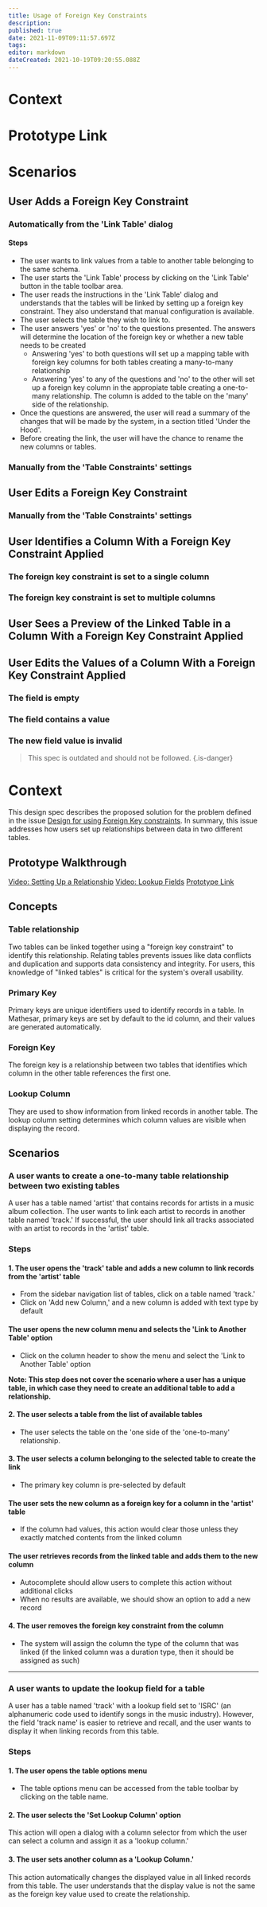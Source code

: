 ```yaml
---
title: Usage of Foreign Key Constraints
description: 
published: true
date: 2021-11-09T09:11:57.697Z
tags: 
editor: markdown
dateCreated: 2021-10-19T09:20:55.088Z
---
```


# Context

# Prototype Link


# Scenarios
## User Adds a Foreign Key Constraint
### Automatically from the 'Link Table' dialog

#### Steps
- The user wants to link values from a table to another table belonging to the same schema.
- The user starts the 'Link Table' process by clicking on the 'Link Table' button in the table toolbar area.
- The user reads the instructions in the 'Link Table' dialog and understands that the tables will be linked by setting up a foreign key constraint. They also understand that manual configuration is available. 
- The user selects the table they wish to link to.
- The user answers 'yes' or 'no' to the questions presented. The answers will determine the location of the foreign key or whether a new table needs to be created
	- Answering 'yes' to both questions will set up a mapping table with foreign key columns for both tables creating a many-to-many relationship
  - Answering 'yes' to any of the questions and 'no' to the other will set up a foreign key column in the appropiate table creating a one-to-many relationship. The column is added to the table on the 'many' side of the relationship.
- Once the questions are answered, the user will read a summary of the changes that will be made by the system, in a section titled 'Under the Hood'.
- Before creating the link, the user will have the chance to rename the new columns or tables.

### Manually from the 'Table Constraints' settings

## User Edits a Foreign Key Constraint
### Manually from the 'Table Constraints' settings

## User Identifies a Column With a Foreign Key Constraint Applied
### The foreign key constraint is set to a single column
### The foreign key constraint is set to multiple columns

## User Sees a Preview of the Linked Table in a Column With a Foreign Key Constraint Applied

## User Edits the Values of a Column With a Foreign Key Constraint Applied
### The field is empty
### The field contains a value
### The new field value is invalid


> This spec is outdated and should not be followed.
{.is-danger}

# Context
This design spec describes the proposed solution for the problem defined in the issue [Design for using Foreign Key constraints](https://github.com/centerofci/mathesar/issues/243). 
In summary, this issue addresses how users set up relationships between data in two different tables.

## Prototype Walkthrough
[Video: Setting Up a Relationship](https://www.loom.com/share/146b0aa3adbb41009ce1a49caeb936ab)
[Video: Lookup Fields](https://www.loom.com/share/757f7ace02a84296912c6df45410e5e7)
[Prototype Link](https://mathesar-prototype.netlify.app/)

## Concepts
### Table relationship
Two tables can be linked together using a "foreign key constraint" to identify this relationship. Relating tables prevents issues like data conflicts and duplication and supports data consistency and integrity.
For users, this knowledge of "linked tables" is critical for the system's overall usability.

### Primary Key
Primary keys are unique identifiers used to identify records in a table. In Mathesar, primary keys are set by default to the id column, and their values are generated automatically. 

### Foreign Key
The foreign key is a relationship between two tables that identifies which column in the other table references the first one.

### Lookup Column
They are used to show information from linked records in another table. The lookup column setting determines which column values are visible when displaying the record.

## Scenarios
### A user wants to create a one-to-many table relationship between two existing tables
A user has a table named 'artist' that contains records for artists in a music album collection. The user wants to link each artist to records in another table named 'track.' If successful, the user should link all tracks associated with an artist to records in the 'artist' table.


### Steps

#### 1. The user opens the 'track' table and adds a new column to link records from the 'artist' table
- From the sidebar navigation list of tables, click on a table named 'track.'
- Click on 'Add new Column,' and a new column is added with text type by default
#### The user opens the new column menu and selects the 'Link to Another Table' option
- Click on the column header to show the menu and select the 'Link to Another Table' option

**Note: This step does not cover the scenario where a user has a unique table, in which case they need to create an additional table to add a relationship.**

#### 2. The user selects a table from the list of available tables
- The user selects the table on the 'one side of the 'one-to-many' relationship.

#### 3. The user selects a column belonging to the selected table to create the link
- The primary key column is pre-selected by default
#### The user sets the new column as a foreign key for a column in the 'artist' table
- If the column had values, this action would clear those unless they exactly matched contents from the linked column
#### The user retrieves records from the linked table and adds them to the new column
- Autocomplete should allow users to complete this action without additional clicks
- When no results are available, we should show an option to add a new record
#### 4. The user removes the foreign key constraint from the column
- The system will assign the column the type of the column that was linked (if the linked column was a duration type, then it should be assigned as such)

---

### A user wants to update the lookup field for a table
A user has a table named 'track' with a lookup field set to 'ISRC' (an alphanumeric code used to identify songs in the music industry). However, the field 'track name' is easier to retrieve and recall, and the user wants to display it when linking records from this table. 

### Steps
#### 1. The user opens the table options menu
- The table options menu can be accessed from the table toolbar by clicking on the table name.
#### 2. The user selects the 'Set Lookup Column' option
This action will open a dialog with a column selector from which the user can select a column and assign it as a 'lookup column.'
#### 3. The user sets another column as a 'Lookup Column.'
This action automatically changes the displayed value in all linked records from this table. The user understands that the display value is not the same as the foreign key value used to create the relationship.